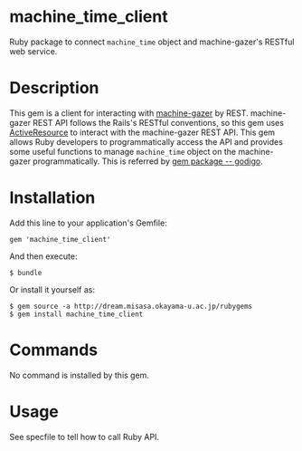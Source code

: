 # machine_time_client

Ruby package to connect `machine_time` object and machine-gazer's RESTful web service.

# Description 
This gem is a client for
interacting with [machine-gazer][] by REST.  machine-gazer REST API follows
the Rails's RESTful conventions, so this gem uses [ActiveResource][]
to interact with the machine-gazer REST API.  This gem allows Ruby developers
to programmatically  access the API and provides some useful functions
to manage `machine_time` object on the machine-gazer programmatically.
This is referred by [gem package -- godigo](https://github.com/misasa/godigo "follow instruction").

[machine-gazer]: https://github.com/misasa/machine_time        "machine-gazer"
[ActiveResource]: https://github.com/rails/activeresource/ "ActiveResource"

# Installation

Add this line to your application's Gemfile:

    gem 'machine_time_client'

And then execute:

    $ bundle

Or install it yourself as:

    $ gem source -a http://dream.misasa.okayama-u.ac.jp/rubygems
    $ gem install machine_time_client

# Commands

No command is installed by this gem.

# Usage

See specfile to tell how to call Ruby API.
